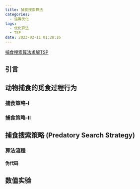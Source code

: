 ```yaml
---
title: 捕食搜索算法
categories:
  - 运筹优化 
tags:
  - 优化算法
  - TSP
date: 2023-02-11 01:28:16
---
```


[捕食搜索算法求解TSP](https://github.com/liu-cui/matheuristics-algorithms-implementations-with-python "捕食搜索算法求解TSP")


## 引言
## 动物捕食的觅食过程行为
### 捕食策略-I
### 捕食策略-II
## 捕食搜索策略 (Predatory Search Strategy)
### 算法流程
#### 伪代码
## 数值实验



